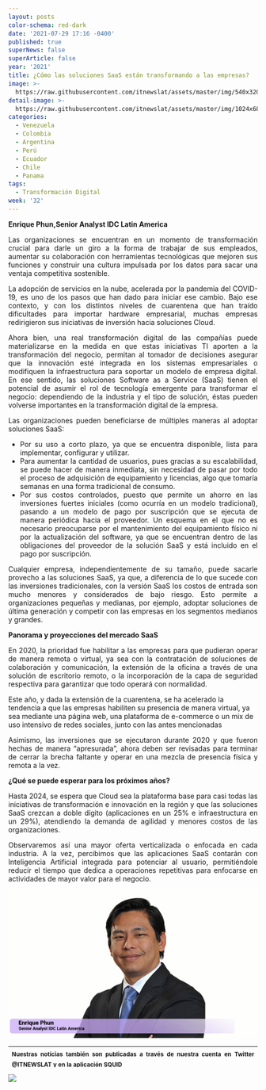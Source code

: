 ```yaml
---
layout: posts
color-schema: red-dark
date: '2021-07-29 17:16 -0400'
published: true
superNews: false
superArticle: false
year: '2021'
title: ¿Cómo las soluciones SaaS están transformando a las empresas?
image: >-
  https://raw.githubusercontent.com/itnewslat/assets/master/img/540x320/Enrique-Phun-p.jpg
detail-image: >-
  https://raw.githubusercontent.com/itnewslat/assets/master/img/1024x680/Enrique-Phun-g.jpg
categories:
  - Venezuela
  - Colombia
  - Argentina
  - Perú
  - Ecuador
  - Chile
  - Panama
tags:
  - Transformación Digital
week: '32'
---
```

<p style="text-align: justify;"><strong>Enrique Phun,</strong><strong>Senior Analyst IDC Latin America</strong></p>
<p style="text-align: justify;">Las organizaciones se encuentran en un momento de transformación crucial para darle un giro a la forma de trabajar de sus empleados, aumentar su colaboración con herramientas tecnológicas que mejoren sus funciones y construir una cultura impulsada por los datos para sacar una ventaja competitiva sostenible.</p>
<p style="text-align: justify;">La adopción de servicios en la nube, acelerada por la pandemia del COVID-19, es uno de los pasos que han dado para iniciar ese cambio. Bajo ese contexto, y con los distintos niveles de cuarentena que han traído dificultades para importar hardware empresarial, muchas empresas redirigieron sus iniciativas de inversión hacia soluciones Cloud.</p>
<p style="text-align: justify;">Ahora bien, una real transformación digital de las compañías puede materializarse en la medida en que estas iniciativas TI aporten a la transformación del negocio, permitan al tomador de decisiones asegurar que la innovación esté integrada en los sistemas empresariales o modifiquen la infraestructura para soportar un modelo de empresa digital. En ese sentido, las soluciones Software as a Service (SaaS) tienen el potencial de asumir el rol de tecnología emergente para transformar el negocio: dependiendo de la industria y el tipo de solución, éstas pueden volverse importantes en la transformación digital de la empresa.</p>
<p style="text-align: justify;">Las organizaciones pueden beneficiarse de múltiples maneras al adoptar soluciones SaaS:</p>

<ul style="text-align: justify;">
	<li>Por su uso a corto plazo, ya que se encuentra disponible, lista para implementar, configurar y utilizar.</li>
	<li>Para aumentar la cantidad de usuarios, pues gracias a su escalabilidad, se puede hacer de manera inmediata, sin necesidad de pasar por todo el proceso de adquisición de equipamiento y licencias, algo que tomaría semanas en una forma tradicional de consumo.</li>
	<li>Por sus costos controlados, puesto que permite un ahorro en las inversiones fuertes iniciales (como ocurría en un modelo tradicional), pasando a un modelo de pago por suscripción que se ejecuta de manera periódica hacia el proveedor. Un esquema en el que no es necesario preocuparse por el mantenimiento del equipamiento físico ni por la actualización del software, ya que se encuentran dentro de las obligaciones del proveedor de la solución SaaS y está incluido en el pago por suscripción.</li>
</ul>
<p style="text-align: justify;">Cualquier empresa, independientemente de su tamaño, puede sacarle provecho a las soluciones SaaS, ya que, a diferencia de lo que sucede con las inversiones tradicionales, con la versión SaaS los costos de entrada son mucho menores y considerados de bajo riesgo. Esto permite a organizaciones pequeñas y medianas, por ejemplo, adoptar soluciones de última generación y competir con las empresas en los segmentos medianos y grandes.</p>
<p style="text-align: justify;"><strong>Panorama y proyecciones del mercado SaaS           </strong></p>
<p style="text-align: justify;">En 2020, la prioridad fue habilitar a las empresas para que pudieran operar de manera remota o virtual, ya sea con la contratación de soluciones de colaboración y comunicación, la extensión de la oficina a través de una solución de escritorio remoto, o la incorporación de la capa de seguridad respectiva para garantizar que todo operará con normalidad.

Este año, y dada la extensión de la cuarentena, se ha acelerado la tendencia a que las empresas habiliten su presencia de manera virtual, ya sea mediante una página web, una plataforma de e-commerce o un mix de uso intensivo de redes sociales, junto con las antes mencionadas</p>
<p style="text-align: justify;">Asimismo, las inversiones que se ejecutaron durante 2020 y que fueron hechas de manera “apresurada”, ahora deben ser revisadas para terminar de cerrar la brecha faltante y operar en una mezcla de presencia física y remota a la vez.</p>
<p style="text-align: justify;"><strong>¿Qué se puede esperar para los próximos años?</strong></p>
<p style="text-align: justify;">Hasta 2024, se espera que Cloud sea la plataforma base para casi todas las iniciativas de transformación e innovación en la región y que las soluciones SaaS crezcan a doble dígito (aplicaciones en un 25% e infraestructura en un 29%), atendiendo la demanda de agilidad y menores costos de las organizaciones.</p>
<p style="text-align: justify;">Observaremos así una mayor oferta verticalizada o enfocada en cada industria. A la vez, percibimos que las aplicaciones SaaS contarán con Inteligencia Artificial integrada para potenciar al usuario, permitiéndole reducir el tiempo que dedica a operaciones repetitivas para enfocarse en actividades de mayor valor para el negocio.</p>

![](https://raw.githubusercontent.com/itnewslat/assets/master/img/540x320/Enrique-Phun-p.jpg)

<table style="height: 42px;" width="569">
<tbody>
<tr>
<td style="text-align: justify;"><sub><strong>Nuestras noticias también son publicadas a través de nuestra cuenta en Twitter <a href="https://twitter.com/itnewslat?lang=es">@ITNEWSLAT</a> y en la aplicación <a href="https://squidapp.co/en/">SQUID</a></strong></sub></td>
</tr>
</tbody>
</table>

<img src="https://tracker.metricool.com/c3po.jpg?hash=56f88a41e39ab42c063cc51676587a04"/>
